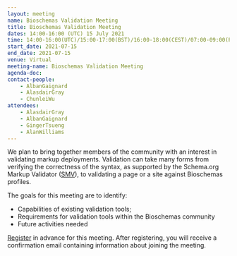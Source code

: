 ```yaml
---
layout: meeting
name: Bioschemas Validation Meeting
title: Bioschemas Validation Meeting
dates: 14:00-16:00 (UTC) 15 July 2021
time: 14:00-16:00(UTC)/15:00-17:00(BST)/16:00-18:00(CEST)/07:00-09:00(PDT)
start_date: 2021-07-15
end_date: 2021-07-15
venue: Virtual
meeting-name: Bioschemas Validation Meeting
agenda-doc:
contact-people:
    - AlbanGaignard
    - AlasdairGray
    - ChunleiWu
attendees:
    - AlasdairGray
    - AlbanGaignard
    - GingerTsueng
    - AlanWilliams
---
```


We plan to bring together members of the community with an interest in validating markup deployments. Validation can take many forms from verifying the correctness of the syntax, as supported by the Schema.org Markup Validator ([SMV](https://validator.schema.org/)), to validating a page or a site against Bioschemas profiles.

The goals for this meeting are to identify:
- Capabilities of existing validation tools;
- Requirements for validation tools within the Bioschemas community
- Future activities needed

[Register](https://zoom.us/meeting/register/tJAvcOytqjkiHd3nOmBeJQ7dM83RQUWdBRIx) in advance for this meeting. After registering, you will receive a confirmation email containing information about joining the meeting.
